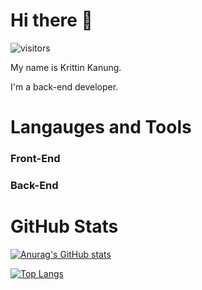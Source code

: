 # Hi there 👋

![visitors](https://visitor-badge.laobi.icu/badge?page_id=Krittin-Khaneung)

My name is Krittin Kanung.


I'm a back-end developer.

# Langauges and Tools

### Front-End

### Back-End


# GitHub Stats

[![Anurag's GitHub stats](https://github-readme-stats.vercel.app/api?username=Krittin-Khanueng)](https://github.com/anuraghazra/github-readme-stats)

[![Top Langs](https://github-readme-stats.vercel.app/api/top-langs/?username=Krittin-Khanueng)](https://github.com/anuraghazra/github-readme-stats)



